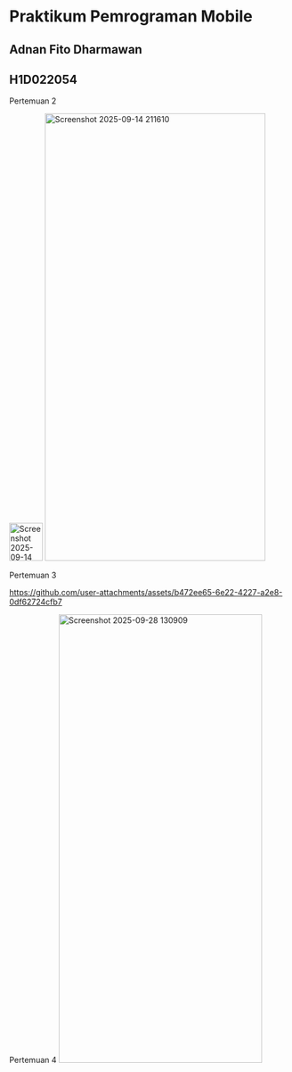 # Praktikum Pemrograman Mobile

## Adnan Fito Dharmawan
## H1D022054

Pertemuan 2

<img width="60" height="68" alt="Screenshot 2025-09-14 211628" src="https://github.com/user-attachments/assets/cc360634-f83a-48cf-a679-2c7cfc0af100" />

<img width="396" height="802" alt="Screenshot 2025-09-14 211610" src="https://github.com/user-attachments/assets/a4ede1bf-1769-4f40-afe5-c85e8d667baf" />

Pertemuan 3

https://github.com/user-attachments/assets/b472ee65-6e22-4227-a2e8-0df62724cfb7

Pertemuan 4
<img width="365" height="804" alt="Screenshot 2025-09-28 130909" src="https://github.com/user-attachments/assets/3f3145e5-21a9-4129-b521-220bb4caacbe" />




